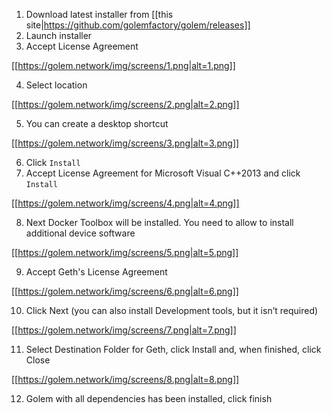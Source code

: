 1. Download latest installer from [[this site|https://github.com/golemfactory/golem/releases]]
2. Launch installer
3. Accept License Agreement

[[https://golem.network/img/screens/1.png|alt=1.png]]

4. Select location

[[https://golem.network/img/screens/2.png|alt=2.png]]

5. You can create a desktop shortcut

[[https://golem.network/img/screens/3.png|alt=3.png]]

6. Click `Install`
7. Accept License Agreement for Microsoft Visual C++2013 and click `Install`

[[https://golem.network/img/screens/4.png|alt=4.png]]

8. Next Docker Toolbox will be installed. You need to allow to install additional device software

[[https://golem.network/img/screens/5.png|alt=5.png]]

9. Accept Geth's License Agreement

[[https://golem.network/img/screens/6.png|alt=6.png]]

10. Click Next (you can also install Development tools, but it isn’t required)

[[https://golem.network/img/screens/7.png|alt=7.png]]

11. Select Destination Folder for Geth, click Install and, when finished, click Close

[[https://golem.network/img/screens/8.png|alt=8.png]]

12. Golem with all dependencies has been installed, click finish